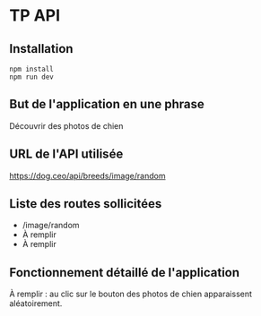 # TP API

## Installation

```
npm install
npm run dev
```

## But de l'application en une phrase

Découvrir des photos de chien

## URL de l'API utilisée

https://dog.ceo/api/breeds/image/random

## Liste des routes sollicitées

- /image/random
- À remplir
- À remplir

## Fonctionnement détaillé de l'application

À remplir : au clic sur le bouton des photos de chien apparaissent aléatoirement.
